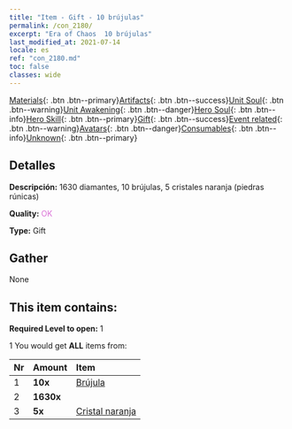 ```yaml
---
title: "Item - Gift - 10 brújulas"
permalink: /con_2180/
excerpt: "Era of Chaos  10 brújulas"
last_modified_at: 2021-07-14
locale: es
ref: "con_2180.md"
toc: false
classes: wide
---
```

 [Materials](/ItemsES/){: .btn .btn--primary}[Artifacts](/ItemsES/Artifacts/){: .btn .btn--success}[Unit Soul](/ItemsES/UnitSoul/){: .btn .btn--warning}[Unit Awakening](/ItemsES/UnitAwakening/){: .btn .btn--danger}[Hero Soul](/ItemsES/HeroSoul/){: .btn .btn--info}[Hero Skill](/ItemsES/HeroSkill/){: .btn .btn--primary}[Gift](/ItemsES/Gift/){: .btn .btn--success}[Event related](/ItemsES/Events/){: .btn .btn--warning}[Avatars](/ItemsES/Avatars/){: .btn .btn--danger}[Consumables](/ItemsES/Consumables/){: .btn .btn--info}[Unknown](/ItemsES/Unknown/){: .btn .btn--primary}

## Detalles
 **Descripción:** 1630 diamantes, 10 brújulas, 5 cristales naranja (piedras rúnicas)

 **Quality:** <span style="color: #DA70D6">OK</span>

 **Type:** Gift

## Gather

  None

## This item contains:

 **Required Level to open:** 1

 1 You would get **ALL** items  from:

  | Nr | Amount |     Item    |
  |:---|:-------|:------------|
  | 1 |  **10x** | [Brújula](/es/Items/con_2183/) |  | 
  | 2 |  **1630x** | <i class="fas fa-gem"/> |  | 
  | 3 |  **5x** | [Cristal naranja](/ItemsES/con_730/) |  | 
